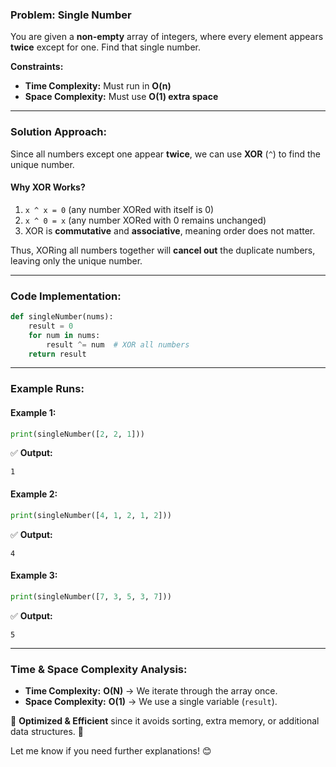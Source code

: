 ### **Problem: Single Number**  
You are given a **non-empty** array of integers, where every element appears **twice** except for one. Find that single number.  

**Constraints:**  
- **Time Complexity:** Must run in **O(n)**  
- **Space Complexity:** Must use **O(1) extra space**  

---

### **Solution Approach:**
Since all numbers except one appear **twice**, we can use **XOR** (`^`) to find the unique number.

#### **Why XOR Works?**
1. `x ^ x = 0` (any number XORed with itself is 0)
2. `x ^ 0 = x` (any number XORed with 0 remains unchanged)
3. XOR is **commutative** and **associative**, meaning order does not matter.

Thus, XORing all numbers together will **cancel out** the duplicate numbers, leaving only the unique number.

---

### **Code Implementation:**
```python
def singleNumber(nums):
    result = 0
    for num in nums:
        result ^= num  # XOR all numbers
    return result
```

---

### **Example Runs:**
#### **Example 1:**
```python
print(singleNumber([2, 2, 1]))  
```
✅ **Output:**  
```plaintext
1
```

#### **Example 2:**
```python
print(singleNumber([4, 1, 2, 1, 2]))  
```
✅ **Output:**  
```plaintext
4
```

#### **Example 3:**
```python
print(singleNumber([7, 3, 5, 3, 7]))  
```
✅ **Output:**  
```plaintext
5
```

---

### **Time & Space Complexity Analysis:**
- **Time Complexity:** **O(N)** → We iterate through the array once.  
- **Space Complexity:** **O(1)** → We use a single variable (`result`).  

🔹 **Optimized & Efficient** since it avoids sorting, extra memory, or additional data structures. 🚀  

Let me know if you need further explanations! 😊
